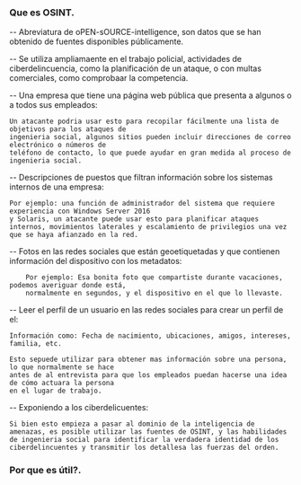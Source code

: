 ### Que es OSINT.


-- Abreviatura de oPEN-sOURCE-intelligence, son datos que se han obtenido de fuentes disponibles públicamente.

-- Se utiliza ampliamaente en el trabajo policial, actividades de ciberdelincuencia, como la planificación de un ataque, o con multas comerciales, como comprobaar la competencia.



-- Una empresa que tiene una página web pública que presenta a algunos o a todos sus empleados:

    Un atacante podria usar esto para recopilar fácilmente una lista de objetivos para los ataques de 
    ingenieria social, algunos sitios pueden incluir direcciones de correo electrónico o números de 
    teléfono de contacto, lo que puede ayudar en gran medida al proceso de ingenieria social.


-- Descripciones de puestos que filtran información sobre los sistemas internos de una empresa:

    Por ejemplo: una función de administrador del sistema que requiere experiencia con Windows Server 2016 
    y Solaris, un atacante puede usar esto para planificar ataques internos, movimientos laterales y escalamiento de privilegios una vez que se haya afianzado en la red.


-- Fotos en las redes sociales que están geoetiquetadas y que contienen información del dispositivo con 
    los metadatos: 

        Por ejemplo: Esa bonita foto que compartiste durante vacaciones, podemos averiguar donde está, 
        normalmente en segundos, y el dispositivo en el que lo llevaste.


-- Leer el perfil de un usuario en las redes sociales para crear un perfil de el:

    Información como: Fecha de nacimiento, ubicaciones, amigos, intereses, familia, etc.

    Esto sepuede utilizar para obtener mas información sobre una persona, lo que normalmente se hace 
    antes de al entrevista para que los empleados puedan hacerse una idea de cómo actuara la persona 
    en el lugar de trabajo.


-- Exponiendo a los ciberdelicuentes:

    Si bien esto empieza a pasar al dominio de la inteligencia de amenazas, es posible utilizar las fuentes de OSINT, y las habilidades de ingenieria social para identificar la verdadera identidad de los 
    ciberdelincuentes y transmitir los detallesa las fuerzas del orden.


    
### Por que es útil?.